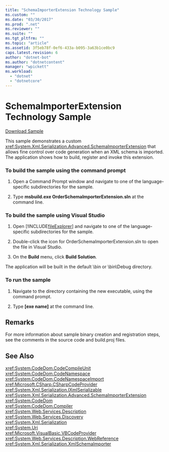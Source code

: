 ```yaml
---
title: "SchemaImporterExtension Technology Sample"
ms.custom: ""
ms.date: "03/30/2017"
ms.prod: ".net"
ms.reviewer: ""
ms.suite: ""
ms.tgt_pltfrm: ""
ms.topic: "article"
ms.assetid: 3f5eb78f-0ef6-433a-b095-3a63b1ce0bc9
caps.latest.revision: 6
author: "dotnet-bot"
ms.author: "dotnetcontent"
manager: "wpickett"
ms.workload: 
  - "dotnet"
  - "dotnetcore"
---
```

# SchemaImporterExtension Technology Sample
[Download Sample](https://download.microsoft.com/download/4/7/B/47B2164C-E780-4B10-8DE4-2CB5B886E0A6/Technologies/Serialization/Xml%20Serialization/SchemaImporterExtension.zip.exe)  
  
 This sample demonstrates a custom <xref:System.Xml.Serialization.Advanced.SchemaImporterExtension> that allows fine control over code generation when an XML schema is imported. The application shows how to build, register and invoke this extension.  
  
### To build the sample using the command prompt  
  
1.  Open a Command Prompt window and navigate to one of the language-specific subdirectories for the sample.  
  
2.  Type **msbuild.exe OrderSchemaImporterExtension.sln** at the command line.  
  
### To build the sample using Visual Studio  
  
1.  Open [!INCLUDE[fileExplorer](../../../includes/fileexplorer-md.md)] and navigate to one of the language-specific subdirectories for the sample.  
  
2.  Double-click the icon for OrderSchemaImporterExtension.sln to open the file in Visual Studio.  
  
3.  On the **Build** menu, click **Build Solution**.  
  
 The application will be built in the default \bin or \bin\Debug directory.  
  
### To run the sample  
  
1.  Navigate to the directory containing the new executable, using the command prompt.  
  
2.  Type **[exe name]** at the command line.  
  
## Remarks  
 For more information about sample binary creation and registration steps, see the comments in the source code and build.proj files.  
  
## See Also  
 <xref:System.CodeDom.CodeCompileUnit>  
 <xref:System.CodeDom.CodeNamespace>  
 <xref:System.CodeDom.CodeNamespaceImport>  
 <xref:Microsoft.CSharp.CSharpCodeProvider>  
 <xref:System.Xml.Serialization.IXmlSerializable>  
 <xref:System.Xml.Serialization.Advanced.SchemaImporterExtension>  
 <xref:System.CodeDom>  
 <xref:System.CodeDom.Compiler>  
 <xref:System.Web.Services.Description>  
 <xref:System.Web.Services.Discovery>  
 <xref:System.Xml.Serialization>  
 <xref:System.Uri>  
 <xref:Microsoft.VisualBasic.VBCodeProvider>  
 <xref:System.Web.Services.Description.WebReference>  
 <xref:System.Xml.Serialization.XmlSchemaImporter>
